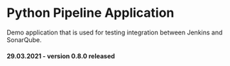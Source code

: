 # Python Pipeline Application

Demo application that is used for testing integration between Jenkins and SonarQube.

#### 29.03.2021 - version 0.8.0 released
